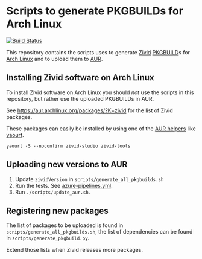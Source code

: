 
# Scripts to generate PKGBUILDs for Arch Linux

[![Build Status][ci-badge]][ci-url]

This repository contains the scripts uses to generate [Zivid](https://www.zivid.com/) [PKGBUILD](https://wiki.archlinux.org/index.php/PKGBUILD)s for [Arch Linux](https://www.archlinux.org/) and to upload them to [AUR](https://wiki.archlinux.org/index.php/Arch_User_Repository).

## Installing Zivid software on Arch Linux

To install Zivid software on Arch Linux you should _not_ use the scripts in this repository, but rather use the uploaded PKGBUILDs in AUR.

See https://aur.archlinux.org/packages/?K=zivid for the list of Zivid packages.

These packages can easily be installed by using one of the [AUR helpers](https://wiki.archlinux.org/index.php/AUR_helpers) like [yaourt](https://aur.archlinux.org/packages/yaourt).

    yaourt -S --noconfirm zivid-studio zivid-tools

## Uploading new versions to AUR

1. Update `zividVersion` in `scripts/generate_all_pkgbuilds.sh`
2. Run the tests. See [azure-pipelines.yml](azure-pipelines.yml).
3. Run `./scripts/update_aur.sh`.

## Registering new packages

The list of packages to be uploaded is found in `scripts/generate_all_pkgbuilds.sh`, the list of dependencies can be found in `scripts/generate_pkgbuild.py`.

Extend those lists when Zivid releases more packages.

[ci-badge]: https://img.shields.io/azure-devops/build/zivid-devops/376f5fda-ba80-4d6c-aaaa-cbcd5e0ad6c0/2/master.svg
[ci-url]: https://dev.azure.com/zivid-devops/arch-linux-pkgbuild-generator/_build/latest?definitionId=2&branchName=master